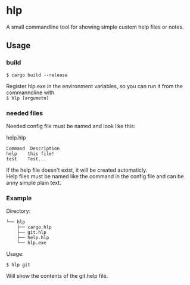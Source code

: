 # hlp
A small commandline tool for showing simple custom help files or notes.

## Usage

### build

```$ cargo build --release```

Register hlp.exe in the environment variables, so you can run it from the commanndline with  
```$ hlp [argumetn]```

### needed files

Needed config file must be named and look like this:

help.hlp

```
Command  Description
help    this file!
test    Test...
```

If the help file doesn't exist, it will be created automaticly.   
Help files must be named like the command in the config file and can be anny simple plain text.

### Example

Directory:
```
└── hlp
    ├── cargo.hlp
    ├── git.hlp
    ├── help.hlp
    └── hlp.exe
```
Usage:

```$ hlp git```

Will show the contents of the git.help file.